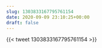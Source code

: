 ```yaml
---
slug: 1303833167795761154
date: 2020-09-09 23:10:25+00:00
draft: false
---
```


{{< tweet 1303833167795761154 >}}

